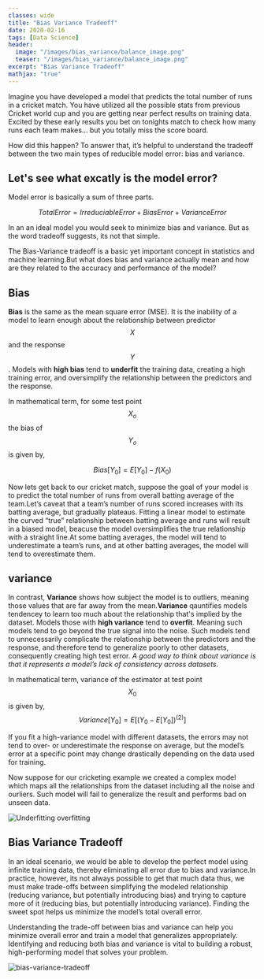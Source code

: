 ```yaml
---
classes: wide
title: "Bias Variance Tradeoff"
date: 2020-02-16
tags: [Data Science]
header:
  image: "/images/bias_variance/balance_image.png"
  teaser: "/images/bias_variance/balance_image.png"
excerpt: "Bias Variance Tradeoff"
mathjax: "true"
---
```


Imagine you have developed a model that predicts the total number of runs in a cricket match. You have utilized all the possible stats from previous Cricket world cup and you are getting near perfect results on training data. Excited by these early results you bet on tonights match to check how many runs each team makes... but you totally miss the score board.

How did this happen? To answer that, it’s helpful to understand the tradeoff between the two main types of reducible model error: bias and variance.

## Let's see what excatly is the model error?

Model error is basically a sum of three parts.

$$ Total Error = Irreduciable Error + Bias Error + Variance Error $$

In an an ideal model you would seek to minimize bias and variance. But as the word tradeoff suggests, its not that simple.

The Bias-Variance tradeoff is a basic yet important concept in statistics and machine learning.But what does bias and variance actually mean and how are they related to the accuracy and performance of the model?

## Bias

**Bias** is the same as the mean square error (MSE). It is the inability of a model to learn enough about the relationship between predictor $$ X $$ and the response $$ Y $$. Models with **high bias** tend to **underfit** the training data, creating a high training error, and oversimplify the relationship between the predictors and the response. 

In mathematical term, for some test point $$ X_o$$ the bias of $$Y_o$$ is given by,

$$ Bias[Y_0]=E[Y_0]-f(X_0) $$

Now lets get back to our cricket match, suppose the goal of your model is to predict the total number of runs from overall batting average of the team.Let’s caveat that a team’s number of runs scored increases with its batting average, but gradually plateaus. Fitting a linear model to estimate the curved “true” relationship between batting average and runs will result in a biased model, beacuse the model oversimplifies the true relationship with a straight line.At some batting averages, the model will tend to underestimate a team’s runs, and at other batting averages, the model will tend to overestimate them.

## variance 
In contrast, **Variance** shows how subject the model is to outliers, meaning those values that are far away from the mean.**Variance** qauntifies models tendencey to learn too much about the relationship that's implied by the dataset. 
Models those with **high variance** tend to **overfit**. Meaning such models tend to go beyond the true signal into the noise. Such models tend to unnecessarily complicate the relationship between the predictors and the response, and therefore tend to generalize poorly to other datasets, consequently creating high test error. *A good way to think about variance is that it represents a model’s lack of consistency across datasets.* 

In mathematical term, variance of the estimator at test point $$X_0$$ is given by,
$$ Variance[Y_0]= E[(Y_0 -E[Y_0])^(2)]$$

If you fit a high-variance model with different datasets, the errors may not tend to over- or underestimate the response on average, but the model’s error at a specific point may change drastically depending on the data used for training.

Now suppose for our cricketing example we created a complex model which maps all the relationships from the dataset including all the noise and ourliers. Such model will fail to generalize the result and performs bad on unseen data.  

<img src="{{ site.url }}{{ site.baseurl }}/images/bias_variance/under_over_fitting.jpg" alt="Underfitting overfitting">

## Bias Variance Tradeoff

In an ideal scenario, we would be able to develop the perfect model using infinite training data, thereby eliminating all error due to bias and variance.In practice, however, its not always possible to get that much data thus, we must make trade-offs between simplifying the modeled relationship (reducing variance, but potentially introducing bias) and trying to capture more of it (reducing bias, but potentially introducing variance). Finding the sweet spot helps us minimize the model’s total overall error.

Understanding the trade-off between bias and variance can help you minimize overall error and train a model that generalizes appropriately. Identifying and reducing both bias and variance is vital to building a robust, high-performing model that solves your problem.

<img src="{{ site.url }}{{ site.baseurl }}/images/bias_variance/bias_variance_tradeoff.png" alt="bias-variance-tradeoff">
